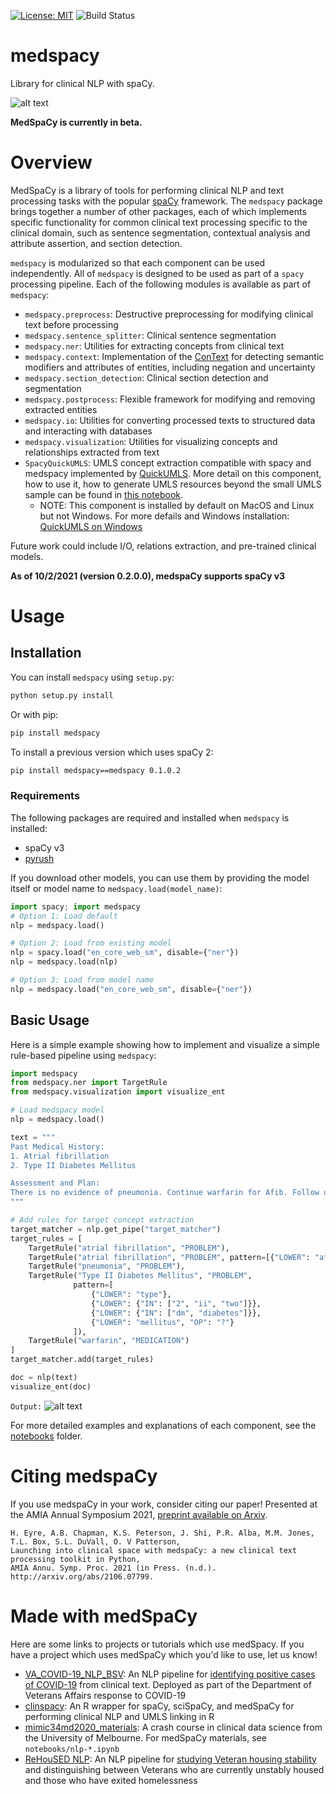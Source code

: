 [![License: MIT](https://img.shields.io/badge/License-MIT-yellow.svg)](https://opensource.org/licenses/MIT)
![Build Status](https://github.com/medspacy/medspacy/workflows/medspacy/badge.svg)

# medspacy
Library for clinical NLP with spaCy. 

![alt text](./images/medspacy_logo.png "medSpaCy logo")

**MedSpaCy is currently in beta.**


# Overview
MedSpaCy is a library of tools for performing clinical NLP and text processing tasks with the popular [spaCy](spacy.io) 
framework. The `medspacy` package brings together a number of other packages, each of which implements specific 
functionality for common clinical text processing specific to the clinical domain, such as sentence segmentation, 
contextual analysis and attribute assertion, and section detection.

`medspacy` is modularized so that each component can be used independently. All of `medspacy` is designed to be used 
as part of a `spacy` processing pipeline. Each of the following modules is available as part of `medspacy`:
- `medspacy.preprocess`: Destructive preprocessing for modifying clinical text before processing
- `medspacy.sentence_splitter`: Clinical sentence segmentation
- `medspacy.ner`: Utilities for extracting concepts from clinical text
- `medspacy.context`: Implementation of the [ConText](https://www.sciencedirect.com/science/article/pii/S1532046409000744)
for detecting semantic modifiers and attributes of entities, including negation and uncertainty
- `medspacy.section_detection`: Clinical section detection and segmentation
- `medspacy.postprocess`: Flexible framework for modifying and removing extracted entities
- `medspacy.io`: Utilities for converting processed texts to structured data and interacting with databases
- `medspacy.visualization`: Utilities for visualizing concepts and relationships extracted from text
- `SpacyQuickUMLS`: UMLS concept extraction compatible with spacy and medspacy implemented by [QuickUMLS](https://github.com/Georgetown-IR-Lab/QuickUMLS).  More detail on this component, how to use it, how to generate UMLS resources beyond the small UMLS sample can be found in [this notebook](notebooks/11-QuickUMLS_Extraction.ipynb).
	- NOTE: This component is installed by default on MacOS and Linux but not Windows.  For more defails and Windows installation: [QuickUMLS on Windows](windows_and_quickumls.md)

Future work could include I/O, relations extraction, and pre-trained clinical models.

**As of 10/2/2021 (version 0.2.0.0), medspaCy supports spaCy v3**

# Usage
## Installation

You can install `medspacy` using `setup.py`:
```bash
python setup.py install
```

Or with pip:
```bash
pip install medspacy
```

To install a previous version which uses spaCy 2:
```bash
pip install medspacy==medspacy 0.1.0.2
```

### Requirements
The following packages are required and installed when `medspacy` is installed:
- spaCy v3
- [pyrush](https://github.com/medspacy/PyRuSH)

If you download other models, you can use them by providing the model itself or model name to `medspacy.load(model_name)`:
```python
import spacy; import medspacy
# Option 1: Load default
nlp = medspacy.load()

# Option 2: Load from existing model
nlp = spacy.load("en_core_web_sm", disable={"ner"})
nlp = medspacy.load(nlp)

# Option 3: Load from model name
nlp = medspacy.load("en_core_web_sm", disable={"ner"})
```
    
## Basic Usage
Here is a simple example showing how to implement and visualize a simple rule-based pipeline using `medspacy`:
```python
import medspacy
from medspacy.ner import TargetRule
from medspacy.visualization import visualize_ent

# Load medspacy model
nlp = medspacy.load()

text = """
Past Medical History:
1. Atrial fibrillation
2. Type II Diabetes Mellitus

Assessment and Plan:
There is no evidence of pneumonia. Continue warfarin for Afib. Follow up for management of type 2 DM.
"""

# Add rules for target concept extraction
target_matcher = nlp.get_pipe("target_matcher")
target_rules = [
    TargetRule("atrial fibrillation", "PROBLEM"),
    TargetRule("atrial fibrillation", "PROBLEM", pattern=[{"LOWER": "afib"}]),
    TargetRule("pneumonia", "PROBLEM"),
    TargetRule("Type II Diabetes Mellitus", "PROBLEM", 
              pattern=[
                  {"LOWER": "type"},
                  {"LOWER": {"IN": ["2", "ii", "two"]}},
                  {"LOWER": {"IN": ["dm", "diabetes"]}},
                  {"LOWER": "mellitus", "OP": "?"}
              ]),
    TargetRule("warfarin", "MEDICATION")
]
target_matcher.add(target_rules)

doc = nlp(text)
visualize_ent(doc)
```

`Output:`
![alt text](./images/simple_text_visualization.png "Example of clinical text processed by medSpaCy")

For more detailed examples and explanations of each component, see the [notebooks](./notebooks) folder.

# Citing medspaCy
If you use medspaCy in your work, consider citing our paper! Presented at the AMIA Annual Symposium 2021, [preprint available on Arxiv](http://arxiv.org/abs/2106.07799).

```
H. Eyre, A.B. Chapman, K.S. Peterson, J. Shi, P.R. Alba, M.M. Jones, T.L. Box, S.L. DuVall, O. V Patterson,
Launching into clinical space with medspaCy: a new clinical text processing toolkit in Python,
AMIA Annu. Symp. Proc. 2021 (in Press. (n.d.). 
http://arxiv.org/abs/2106.07799.
```

# Made with medSpaCy
Here are some links to projects or tutorials which use medSpacy. If you have a project which uses medSpaCy which you'd like to use, let us know!
- [VA_COVID-19_NLP_BSV](https://github.com/abchapman93/VA_COVID-19_NLP_BSV): An NLP pipeline for [identifying positive cases of COVID-19](https://aclanthology.org/2020.nlpcovid19-acl.10/) from clinical text. Deployed as part of the Department of Veterans Affairs response to COVID-19
- [clinspacy](https://ml4lhs.github.io/clinspacy/index.html): An R wrapper for spaCy, sciSpaCy, and medSpaCy for performing clinical NLP and UMLS linking in R
- [mimic34md2020_materials](https://github.com/Melbourne-BMDS/mimic34md2020_materials): A crash course in clinical data science from the University of Melbourne. For medSpaCy materials, see `notebooks/nlp-*.ipynb`
- [ReHouSED NLP](https://github.com/abchapman93/ReHouSED): An NLP pipeline for [studying Veteran housing stability](https://www.sciencedirect.com/science/article/pii/S153204642100232X) and distinguishing between Veterans who are currently unstably housed and those who have exited homelessness
